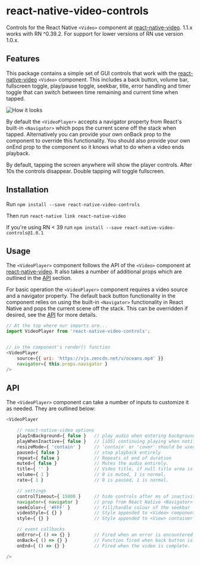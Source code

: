# react-native-video-controls
Controls for the React Native `<Video>` component at [react-native-video](https://github.com/react-native-community/react-native-video). 1.1.x works with RN ^0.39.2. For support for lower versions of RN use version 1.0.x.

## Features
This package contains a simple set of GUI controls that work with the [react-native-video](https://github.com/react-native-community/react-native-video) `<Video>` component. This includes a back button, volume bar, fullscreen toggle, play/pause toggle, seekbar, title, error handling and timer toggle that can switch between time remaining and current time when tapped.

![How it looks](https://s3-us-west-2.amazonaws.com/nubix.ca/github/example.gif)

By default the `<VideoPlayer>` accepts a navigator property from React's built-in `<Navigator>` which pops the current scene off the stack when tapped. Alternatively you can provide your own onBack prop to the component to override this functionality. You should also provide your own onEnd prop to the component so it knows what to do when a video ends playback.

By default, tapping the screen anywhere will show the player controls. After 10s the controls disappear. Double tapping will toggle fullscreen.

## Installation
Run `npm install --save react-native-video-controls`

Then run `react-native link react-native-video`

If you're using RN < 39 run `npm install --save react-native-video-controls@1.0.1`

## Usage
The `<VideoPlayer>` component follows the API of the `<Video>` component at [react-native-video](https://github.com/react-native-community/react-native-video). It also takes a number of additional props which are outlined in the [API](#api) section.

For basic operation the `<VideoPlayer>` component requires a video source and a navigator property. The default back button functionality in the component relies on using the built-in `<Navigator>` functionality in React Native and pops the current scene off the stack. This can be overridden if desired, see the [API](#api) for more details.

```javascript
// At the top where our imports are...
import VideoPlayer from 'react-native-video-controls';


// in the component's render() function
<VideoPlayer
    source={{ uri: 'https://vjs.zencdn.net/v/oceans.mp4' }}
    navigator={ this.props.navigator }
/>

```

## API
The `<VideoPlayer>` component can take a number of inputs to customize it as needed. They are outlined below:

```javascript
<VideoPlayer

    // react-native-video options
    playInBackground={ false }   // play audio when entering background
    playWhenInactive={ false }   // [iOS] continuing playing when notification centre active
    resizeMode={ 'contain' }     // 'contain' or 'cover' should be used.
    paused={ false }             // stop playback entirely
    repeat={ false }             // Repeats at end of duration
    muted={ false }              // Mutes the audio entirely.
    title={ '' }                 // Video title, if null title area is hidden
    volume={ 1 }                 // 0 is muted, 1 is normal.
    rate={ 1 }                   // 0 is paused, 1 is normal.

    // settings
    controlTimeout={ 15000 }     // hide controls after ms of inactivity.
    navigator={ navigator }      // prop from React Native <Navigator> component
    seekColor={ '#FFF' }         // fill/handle colour of the seekbar
    videoStyle={ {} }            // Style appended to <Video> component
    style={ {} }                 // Style appended to <View> container

    // event callbacks
    onError={ () => {} }         // Fired when an error is encountered on load
    onBack={ () => {} }          // Function fired when back button is pressed.
    onEnd={ () => {} }           // Fired when the video is complete.

/>
```
